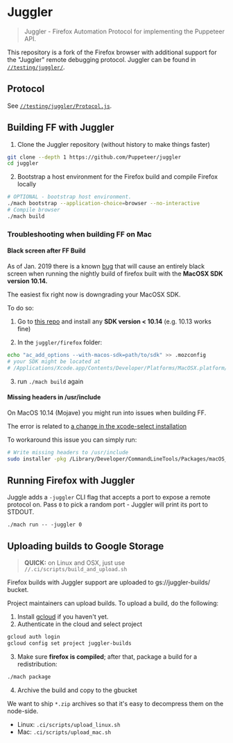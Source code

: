 # Juggler

> Juggler - Firefox Automation Protocol for implementing the Puppeteer API.

This repository is a fork of the Firefox browser with additional support for the "Juggler" remote debugging protocol.
Juggler can be found in [`//testing/juggler/`](https://github.com/Puppeteer/juggler/blob/master/testing/juggler).

## Protocol

See [`//testing/juggler/Protocol.js`](https://github.com/Puppeteer/juggler/blob/master/testing/juggler/Protocol.js).

## Building FF with Juggler

1. Clone the Juggler repository (without history to make things faster)
```bash
git clone --depth 1 https://github.com/Puppeteer/juggler
cd juggler
```

2. Bootstrap a host environment for the Firefox build and compile Firefox locally

```bash
# OPTIONAL - bootstrap host environment.
./mach bootstrap --application-choice=browser --no-interactive
# Compile browser
./mach build
```

### Troubleshooting when building FF on Mac
#### Black screen after FF Build
As of Jan. 2019 there is a known
[bug](https://bugzilla.mozilla.org/show_bug.cgi?id=1493330) that will cause an
entirely black screen when running the nightly build of firefox built with the
**MacOSX SDK version 10.14.**

The easiest fix right now is downgrading your MacOSX SDK.

To do so:

1) Go to [this repo](https://github.com/phracker/MacOSX-SDKs) and install any **SDK version < 10.14** (e.g. 10.13 works fine)

2) In the `juggler/firefox` folder:

```bash
echo "ac_add_options --with-macos-sdk=path/to/sdk" >> .mozconfig
# your SDK might be located at
# /Applications/Xcode.app/Contents/Developer/Platforms/MacOSX.platform/Developer/SDKs/
```

3) run `./mach build` again


#### Missing headers in /usr/include

On MacOS 10.14 (Mojave) you might run into issues when building FF.

The error is related to [a change in the xcode-select installation](https://bugzilla.mozilla.org/show_bug.cgi?id=1487552)

To workaround this issue you can simply run:

```bash
# Write missing headers to /usr/include
sudo installer -pkg /Library/Developer/CommandLineTools/Packages/macOS_SDK_headers_for_macOS_10.14.pkg -target /
```

## Running Firefox with Juggler

Juggle adds a `-juggler` CLI flag that accepts a port to expose a remote protocol on.
Pass `0` to pick a random port - Juggler will print its port to STDOUT.

```
./mach run -- -juggler 0
```

## Uploading builds to Google Storage

> **QUICK:** on Linux and OSX, just use `//.ci/scripts/build_and_upload.sh`

Firefox builds with Juggler support are uploaded to gs://juggler-builds/ bucket.

Project maintainers can upload builds.
To upload a build, do the following:

1. Install [gcloud](https://cloud.google.com/sdk/install) if you haven't yet.
2. Authenticate in the cloud and select project

```bash
gcloud auth login
gcloud config set project juggler-builds
```

3. Make sure **firefox is compiled**; after that, package a build for a redistribution:

```bash
./mach package
```

4. Archive the build and copy to the gbucket

We want to ship `*.zip` archives so that it's easy to decompress them on the node-side.

- Linux: `.ci/scripts/upload_linux.sh`
- Mac: `.ci/scripts/upload_mac.sh`

